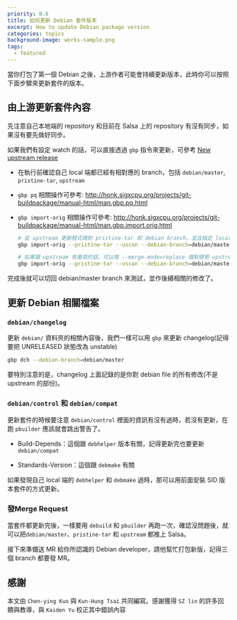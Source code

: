 ```yaml
---
priority: 0.6
title: 如何更新 Debian 套件版本
excerpt: How to update Debian package version
categories: topics
background-image: works-sample.png
tags:
  - featured
---
```


當你打包了第一個 Debian 之後，上游作者可能會持續更新版本，此時你可以按照下面步驟來更新套件的版本。

## 由上游更新套件內容

先注意自己本地端的 repository 和目前在 Salsa 上的 repository 有沒有同步，如果沒有要先做好同步。

如果我們有設定 watch 的話，可以直接透過 `gbp` 指令來更新，可參考 [New upstream release](https://wiki.debian.org/Python/GitPackaging?action=show&redirect=Python%2FGitPackagingPQ#New_upstream_release)

- 在執行前確認自己 local 端都已經有相對應的 branch，包括 `debian/master`, `pristine-tar`, `upstream`

- `gbp pq` 相關操作可參考: <http://honk.sigxcpu.org/projects/git-buildpackage/manual-html/man.gbp.pq.html>

- `gbp import-orig` 相關操作可參考: <http://honk.sigxcpu.org/projects/git-buildpackage/manual-html/man.gbp.import.orig.html>

    ```sh
    # 從 upstream 更新程式碼到 pristine-tar 和 debian branch，並且指定 local 的 debian branch 為 debian/master
    gbp import-orig --pristine-tar --uscan --debian-branch=debian/master

    # 如果跟 upstream 有衝突的話，可以用 --merge-mode=replace 強制使用 upstream commit
    gbp import-orig --pristine-tar --uscan --debian-branch=debian/master --merge-mode=replace
    ```

完成後就可以切回 debian/master branch 來測試，並作後續相關的修改了。

## 更新 Debian 相關檔案

### `debian/changelog`

更新 `debian/` 資料夾的相關內容後，我們一樣可以用 `gbp` 來更新 changelog(記得要把 UNRELEASED 狀態改為 unstable)

```sh
gbp dch --debian-branch=debian/master
```

要特別注意的是，changelog 上面記錄的是你對 debian file 的所有修改(不是 upstream 的部份)。

### `debian/control` 和 `debian/compat`

更新套件的時候要注意 `debian/control` 裡面的資訊有沒有過時，若沒有更新，在跑 `pbuilder` 應該就會跳出警告了。

- Build-Depends：這個跟 `debhelper` 版本有關，記得更新完也要更新 `debian/compat`

- Standards-Version：這個跟 `debmake` 有關

如果發現自己 local 端的 `debhelper` 和 `debmake` 過時，那可以用前面安裝 SID 版本套件的方式更新。

### 發Merge Request

當套件都更新完後，一樣要用 `debuild` 和 `pbuilder` 再跑一次，確認沒問題後，就可以把`debian/master`、`pristine-tar` 和 `upstream` 都推上 Salsa。

接下來準備送 MR 給你所認識的 Debian developer，請他幫忙打包新版，記得三個 branch 都要發 MR。

## 感謝

本文由 `Chen-ying Kuo` 與 `Kun-Hung Tsai` 共同編寫。感謝獲得 `SZ lin` 的許多回饋與教導，與 `Kaiden Yu` 校正其中錯誤內容

